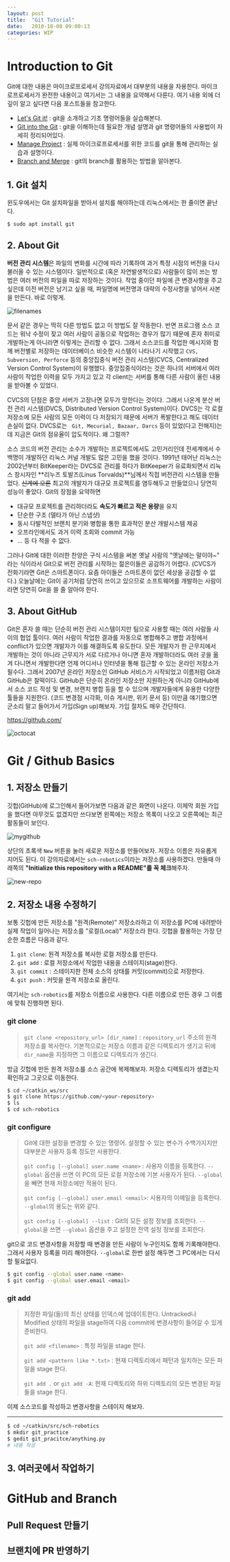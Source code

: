 ```yaml
---
layout: post
title:  "Git Tutorial"
date:   2010-10-08 09:00:13
categories: WIP
---
```




# Introduction to Git

Git에 대한 내용은 마이크로프로세서 강의자료에서 대부분의 내용을 차용한다. 마이크로프로세서가 완전한 내용이고 여기서는 그 내용을 요약해서 다룬다. 여기 내용 외에 더 깊이 알고 싶다면 다음 포스트들을 참고한다.

- [Let's Git it!](https://goodgodgd.github.io/ian-lecture/archivers/git-intro) : git을 소개하고 기초 명령어들을 실습해본다.
- [Git into the Git](https://goodgodgd.github.io/ian-lecture/archivers/git-detail) : git을 이해하는데 필요한 개념 설명과 git 명령어들의 사용법이 자세히 정리되어있다.
- [Manage Project](https://goodgodgd.github.io/ian-lecture/archivers/manage-project) : 실제 마이크로프로세서를 위한 코드를 git을 통해 관리하는 실습과 설명이다.
- [Branch and Merge](https://goodgodgd.github.io/ian-lecture/archivers/git-branch) : git의 branch를 활용하는 방법을 알아본다.



## 1. Git 설치

윈도우에서는 Git 설치파일을 받아서 설치를 해야하는데 리눅스에서는 한 줄이면 끝난다.

```bash
$ sudo apt install git
```



## 2. About Git

**버전 관리 시스템**은  파일의 변화를 시간에 따라 기록하여 과거 특정 시점의 버전을 다시 불러올 수 있는 시스템이다. 일반적으로 (혹은 자연발생적으로) 사람들이 많이 쓰는 방법은 여러 버전의 파일을 따로 저장하는 것이다. 작업 중이던 파일에 큰 변경사항을 주고 싶은데 이전 버전은 남기고 싶을 때, 파일명에 버전명과 대략의 수정사항을 넣어서 사본을 만든다. 바로 이렇게.

![filenames](../assets/git-intro/filenames.png)

문서 같은 경우는 딱히 다른 방법도 없고 이 방법도 잘 작동한다. 반면 프로그램 소스 코드는 워낙 수정이 잦고 여러 사람이 공동으로 작업하는 경우가 많기 때문에 혼자 취미로 개발하는게 아니라면 이렇게는 관리할 수 없다. 그래서 소스코드를 작업한 메시지와 함께 버전별로 저장하는 데이터베이스 비슷한 시스템이 나타나기 시작했고 `CVS, Subversion, Perforce` 등의 중앙집중식 버전 관리 시스템(CVCS, Centralized Version Control System)이 유행했다. 중앙집중식이라는 것은 하나의 서버에서 여러 사람이 작업한 이력을 모두 가지고 있고 각 client는 서버를 통해 다른 사람이 올린 내용을 받아볼 수 있었다.  

CVCS의 단점은 중앙 서버가 고장나면 모두가 망한다는 것이다. 그래서 나온게 분산 버전 관리 시스템(DVCS, Distributed Version Control System)이다. DVCS는 각 로컬 저장소에 모든 사람의 모든 이력이 다 저장되기 때문에 서버가 폭발한다고 해도 데이터 손실이 없다. DVCS로는 ` Git, Mecurial, Bazaar, Darcs` 등이 있었(다고 전해지)는데 지금은 Git의 점유율이 압도적이다. 왜 그럴까?  

소스 코드의 버전 관리는 소수가 개발하는 프로젝트에서도 고민거리인데 전세계에서 수백명이 개발하던 리눅스 커널 개발도 많은 고민을 했을 것이다. 1991년 태어난 리눅스는 2002년부터 BitKeeper라는 DVCS로 관리를 하다가 BitKeeper가 유료화되면서 리눅스 창시자인 **리누즈 토발즈(Linus Torvalds)**님께서 직접 버전관리 시스템을 만들었다. ~~신계에 오른~~ 최고의 개발자가 대규모 프로젝트를 염두해두고 만들었으니 당연히 성능이 좋았다. Git의 장점을 요약하면

- 대규모 프로젝트를 관리하더라도 **속도가 빠르고 적은 용량**을 유지
- 단순한 구조 (델타가 아닌 스냅샷)
- 동시 다발적인 브랜치 분기와 병합을 통한 효과적인 분산 개발시스템 제공
- 오프라인에서도 과거 이력 조회와 commit 가능
- ... 등 다 적을 수 없다.

그러나 Git에 대한 이러한 찬양은 구식 시스템을 써본 옛날 사람의 "옛날에는 말이야~" 라는 식이라서 Git으로 버전 관리를 시작하는 젊은이들은 공감하기 어렵다. (CVCS가 전화기라면 Git은 스마트폰이다. 요즘 아이들은 스마트폰이 없던 세상을 공감할 수 없다.)  오늘날에는 Git이 공기처럼 당연히 쓰이고 있으므로 소프트웨어를 개발하는 사람이라면 당연히 Git을 쓸 줄 알아야 한다.



## 3. About GitHub

Git은 혼자 쓸 때는 단순히 버전 관리 시스템이지만 팀으로 사용할 때는 여러 사람들 사이의 협업 툴이다. 여러 사람이 작업한 결과를 자동으로 병합해주고 병합 과정에서 conflict가 있으면 개발자가 이를 해결하도록 유도한다. 모든 개발자가 한 근무지에서 개발하는 것이 아니라 근무지가 서로 다르거나 아니면 혼자 개발하더라도 여러 곳을 옮겨 다니면서 개발한다면 언제 어디서나 인터넷을 통해 접근할 수 있는 온라인 저장소가 필수다. 그래서 2007년 온라인 저장소인 GitHub 서비스가 시작되었고 이름처럼 Git과 GitHub은 찰떡이다. GitHub은 단순히 온라인 저장소만 지원하는게 아니라 GitHub에서 소스 코드 작성 및 변경, 브랜치 병합 등을 할 수 있으며 개발자들에게 유용한 다양한 툴들을 지원한다. (코드 변경점 시각화, 이슈 게시판, 위키 문서 등) 이만큼 얘기했으면 군소리 말고 들어가서 가입(Sign up)해보자. 가입 절차도 매우 간단하다.

<https://github.com/>

![octocat](../assets/git-intro/octocat.jpg)

# Git / Github Basics

## 1. 저장소 만들기

깃헙(GitHub)에 로그인해서 들어가보면 다음과 같은 화면이 나온다. 이제막 회원 가입을 했다면 아무것도 없겠지만 쓰다보면 왼쪽에는 저장소 목록이 나오고 오른쪽에는 최근 활동들이 보인다. 

![mygithub](../assets/git-intro/mygithub.jpg)

상단의 초록색 `New` 버튼을 눌러 새로운 저장소를 만들어보자. 저장소 이름은 자유롭게 지어도 된다. 이 강의자료에서는 `sch-robotics`이라는 저장소를 사용하겠다. 만들때 아래쪽의 **"Initialize this repository with a README"를 꼭 체크**해주자.

![new-repo](../assets/robotics-devel/git-new-repo.png)



## 2. 저장소 내용 수정하기

보통 깃헙에 만든 저장소를 "원격(Remote)" 저장소라하고 이 저장소를 PC에 내려받아 실제 작업이 일어나는 저장소를 "로컬(Local)" 저장소라 한다. 깃헙을 활용하는 가장 단순한 흐름은 다음과 같다.

1. `git clone`: 원격 저장소를 복사한 로컬 저장소를 만든다.
2. `git add` : 로컬 저장소에서 작업한 내용을 스테이지(stage)한다.
3. `git commit` : 스테이지한 전체 소스의 상태를 커밋(commit)으로 저장한다.
4. `git push` : 커밋을 원격 저장소로 올린다.

여기서는 `sch-robotics`를 저장소 이름으로 사용한다. 다른 이름으로 만든 경우 그 이름에 맞춰 진행하면 된다.

### git clone

> `git clone <repository_url> [dir_name]` : `repository_url` 주소의 원격 저장소를 복사한다. 기본적으로는 저장소 이름과 같은 디렉토리가 생기고 뒤에 `dir_name`을 지정하면 그 이름으로 디렉토리가 생긴다.

방금 깃헙에 만든 원격 저장소를 소스 공간에 복제해보자. 저장소 디렉토리가 생겼는지 확인하고 그곳으로 이동한다.

```bash
$ cd ~/catkin_ws/src
$ git clone https://github.com/<your-repository>
$ ls
$ cd sch-robotics
```



### git configure

> Git에 대한 설정을 변경할 수 있는 명령어. 설정할 수 있는 변수가 수백가지지만 대부분은 사용자 등록 정도만 사용한다.
>
> `git config [--global] user.name <name>` : 사용자 이름을 등록한다. `--global` 옵션을 쓰면 이 PC의 모든 로컬 저장소에 기본 사용자가 된다. `--global`을 빼면 현재 저장소에만 적용이 된다.
>
> `git config [--global] user.email <email>`: 사용자의 이메일을 등록한다. `--global`의 용도는 위와 같다.
>
> `git config [--global] --list` : Git의 모든 설정 정보를 조회한다. `--global`을 쓰면 `--global` 옵션을 주고 설정한 전역 설정 정보를 조회한다.

git으로 코드 변경사항을 저장할 때 변경을 만든 사람이 누구인지도 함께 기록해야한다. 그래서 사용자 등록을 미리 해야한다. `--global`로 한번 설정 해두면 그 PC에서는 다시 할 필요없다.

```bash
$ git config --global user.name <name>
$ git config --global user.email <email>
```



### git add

> 지정한 파일(들)의 최신 상태를 인덱스에 업데이트한다. Untracked나 Modified 상태의 파일을 stage하여 다음 commit에 변경사항이 들어갈 수 있게 준비한다.
>
> `git add <filename>` : 특정 파일을 stage 한다.
>
> `git add <pattern like *.txt>` : 현재 디렉토리에서 패턴과 일치하는 모든 파일을 stage 한다.
>
> `git add .` or `git add -A`: 현재 디렉토리와 하위 디렉토리의 모든 변경된 파일들을 stage 한다. 

이제 소스코드를 작성하고 변경사항을 스테이지 해보자.

---



```bash
$ cd ~/catkin/src/sch-robotics
$ mkdir git_practice
$ gedit git_pracitce/anything.py
# 내용 작성

```







## 3. 여러곳에서 작업하기





# GitHub and Branch



## Pull Request 만들기





## 브랜치에 PR 반영하기



